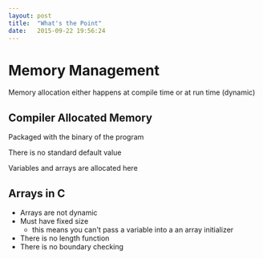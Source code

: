 ```yaml
---
layout: post
title:  "What's the Point"
date:   2015-09-22 19:56:24
---
```


# Memory Management

Memory allocation either happens at compile time or at run time (dynamic)

## Compiler Allocated Memory

Packaged with the binary of the program

There is no standard default value

Variables and arrays are allocated here

## Arrays in C

- Arrays are not dynamic
- Must have fixed size
  - this means you can't pass a variable into a an array initializer
- There is no length function
- There is no boundary checking
